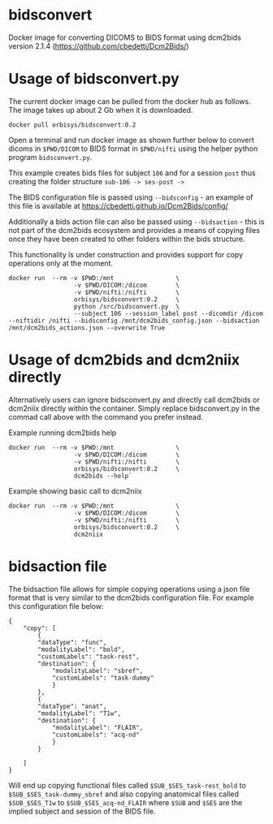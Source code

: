# bidsconvert
Docker image for converting DICOMS to BIDS format using dcm2bids version 2.1.4 (https://github.com/cbedetti/Dcm2Bids/)

# Usage of bidsconvert.py
The current docker image can be pulled from the docker hub as follows. The image takes up about 2 Gb when it is downloaded.

`docker pull orbisys/bidsconvert:0.2`

Open a terminal and run docker image as shown further below to convert dicoms in `$PWD/DICOM` to BIDS format in `$PWD/nifti` using the helper python program `bidsconvert.py`.

This example creates bids files for subject `106` and for a session `post` thus creating the folder structure `sub-106 -> ses-post ->`

The BIDS configuration file is passed using `--bidsconfig` - an example of this file is available at https://cbedetti.github.io/Dcm2Bids/config/

Additionally a bids action file can also be passed using `--bidsaction` - this is not part of the dcm2bids ecosystem and provides a means of copying files once they have been created to other folders within the bids structure.

This functionality is under construction and provides support for copy operations only at the moment. 

```
docker run  --rm -v $PWD:/mnt                 \ 
                  -v $PWD/DICOM:/dicom        \
                  -v $PWD/nifti:/nifti        \
                  orbisys/bidsconvert:0.2     \   
                  python /src/bidsconvert.py  \ 
                  --subject 106 --session_label post --dicomdir /dicom --niftidir /nifti --bidsconfig /mnt/dcm2bids_config.json --bidsaction /mnt/dcm2bids_actions.json --overwrite True
```

# Usage of dcm2bids and dcm2niix directly
Alternatively users can ignore bidsconvert.py and directly call dcm2bids or dcm2niix directly within the container. Simply replace bidsconvert.py in the commad call above with the command you prefer instead.

Example running dcm2bids help
```
docker run  --rm -v $PWD:/mnt                 \
                  -v $PWD/DICOM:/dicom        \
                  -v $PWD/nifti:/nifti        \
                  orbisys/bidsconvert:0.2     \
                  dcm2bids --help`
```

Example showing basic call to dcm2niix
```
docker run  --rm -v $PWD:/mnt                 \
                  -v $PWD/DICOM:/dicom        \
                  -v $PWD/nifti:/nifti        \
                  orbisys/bidsconvert:0.2     \
                  dcm2niix
```
# bidsaction file
The bidsaction file allows for simple copying operations using a json file format that is very similar to the dcm2bids configuration file. For example this configuration file below: 

```
{
    "copy": [
        {
        "dataType": "func",
        "modalityLabel": "bold",
        "customLabels": "task-rest",
        "destination": {
            "modalityLabel": "sbref",
            "customLabels": "task-dummy"
            }
        },
        {
        "dataType": "anat",
        "modalityLabel": "T1w",
        "destination": {
            "modalityLabel": "FLAIR",
            "customLabels": "acq-nd"
            }
        }
		
    ]
}
```

Will end up copying functional files called `$SUB_$SES_task-rest_bold` to `$SUB_$SES_task-dummy_sbref`
and also copying anatomical files called `$SUB_$SES_T1w` to `$SUB_$SES_acq-nd_FLAIR`
where `$SUB` and `$SES` are the implied subject and session of the BIDS file.
